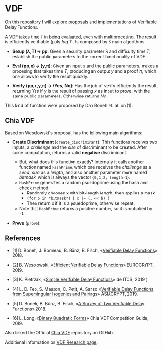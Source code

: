 # VDF
On this repository I will explore proposals and implementations of Verifiable Delay Functions. 

A VDF takes time `T` in being evaluated, even with multiprocesing. The result is efficiently verifiable (poly *log `T`*). Is composed by 3 main algorithms.

- __Setup (λ,T) → pp__: Given a security parameter *λ* and difficulty time *T*, establish the public parameters to the correct functionality of VDF.

- __Eval (pp,x) → (y,π)__: Given an input *x* and the public parameters, makes a procesing that takes time *T*, producing an output *y* and a proof *π*, which one allows to verify the result quickly.

- __Verify (pp,x,y,π) → {Yes, No}__: Has the job of verify efficiently the result, returning *Yes* if *y* is the result of passing *x* as input to prove, with the same public parameters. Otherwise returns *No*.

This kind of function were proposed by Dan Boneh et. al. on (1).

## Chia VDF
Based on Wesolowski's proposal, has the following main algorithms:

- **Create Discriminant** (`create_discriminant`): This functions receives two inputs, a *challenge* and the *size* of discriminant to be created. After some computation, returns a valid __negative__ discriminant.
    - But, what does this function exactly? Internally it calls another function named `HashPrime`, which one receives the *challenge* as a *seed*, *size* as a *length*, and also another parameter more named *bitmask*, which is always the vector `{0,1,2, length-1}`. 
    - `HashPrime` generates a random psuedoprime using the hash and check method:
        - Randomly chooses x with bit-length *length*, then applies a mask
        - `(for b in *bitmask*) { x |= (1 << b) }`
        - Then return x if it is a psuedoprime, otherwise repeat.
    - Note that `HashPrime` returns a positive number, so it is mutiplied by *-1*.

- **Prove** (`prove`):

## References
- [1] D. Boneh, J. Bonneau, B. Bünz, B. Fisch, «[Verifiable Delay Functions](https://eprint.iacr.org/2018/601.pdf)» 2018.

- [2] B. Wesolowski, «[Efficient Verifiable Delay Functions](https://eprint.iacr.org/2018/623.pdf)» EUROCRYPT, 2019.

- [3] K. Pietrzak, «[Simple Verifiable Delay Functions](https://eprint.iacr.org/2018/627.pdf)» de ITCS, 2019.(

- [4] L. D. Feo, S. Masson, C. Petit, A. Sanso «[Verifiable Delay Functions from Supersingular Isogenies and 
Pairings](https://eprint.iacr.org/2019/166.pdf)» ASIACRYPT, 2019.

- [5] D. Boneh, B. Bünz, B. Fisch, «[A Survey of Two Verifiable Delay Functions](https://eprint.iacr.org/2018/712.pdf)» 2018.

- [6] L. Long, «[Binary Quadratic Forms](https://raw.githubusercontent.com/Chia-Network/chiavdf/main/classgroups.pdf)» Chia VDF Competition Guide, 2019.

Also linked the Official [Chia VDF](https://github.com/Chia-Network/chiavdf) repository on GitHub.

Additional information on [VDF Research page](https://vdfresearch.org/).
